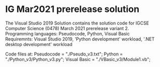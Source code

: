# IG Mar2021 prerelease solution
The Visual Studio 2019 Solution contains the solution code for IGCSE Computer Science (0478) March 2021 prerelease variant 2.  
Programming languages: Pseudocode, Python, Visual Basic  
Requiremnts: Visual Studio 2019, 'Python development' workload, '.NET desktop development' workload

Code files at:
Pseudocode = "./Pseudo_v3.txt";
Python = "./Python_v3/Python_v3.py";
Visual Basic = "./VBasic_v3/Module1.vb";
